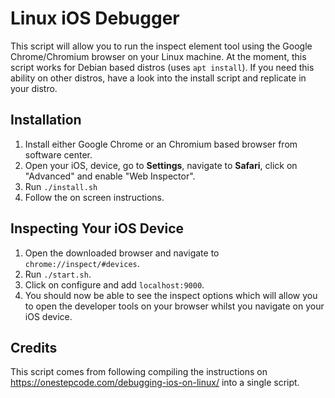 # Linux iOS Debugger
This script will allow you to run the inspect element tool using the Google Chrome/Chromium browser on your Linux machine.
At the moment, this script works for Debian based distros (uses `apt install`). If you need this ability on other distros, have a look into the install script and replicate in your distro.

## Installation
1. Install either Google Chrome or an Chromium based browser from software center.
2. Open your iOS, device, go to **Settings**, navigate to **Safari**, click on "Advanced" and enable "Web Inspector".
3. Run `./install.sh`
4. Follow the on screen instructions.

## Inspecting Your iOS Device
1. Open the downloaded browser and navigate to `chrome://inspect/#devices`.
2. Run `./start.sh`.
3. Click on configure and add `localhost:9000`.
4. You should now be able to see the inspect options which will allow you to open the developer tools on your browser whilst you navigate on your iOS device.

## Credits
This script comes from following compiling the instructions on https://onestepcode.com/debugging-ios-on-linux/ into a single script.
